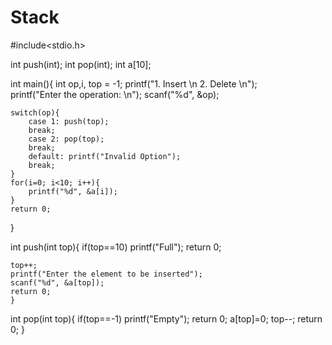 # Stack

#include<stdio.h>

int push(int); 
int pop(int); 
int a[10];

int main(){
	int op,i, top = -1;
	printf("1. Insert \n 2. Delete \n");  
	printf("Enter the operation: \n"); 
	scanf("%d", &op);
	
	switch(op){
		case 1: push(top); 
		break; 
		case 2: pop(top); 
		break; 
		default: printf("Invalid Option"); 
		break; 
	}
	for(i=0; i<10; i++){
		printf("%d", &a[i]); 
	}
	return 0; 
}

int push(int top){
	if(top==10)
		printf("Full"); 
		return 0; 

	top++; 
	printf("Enter the element to be inserted");
	scanf("%d", &a[top]); 
	return 0; 
	}

int pop(int top){
	if(top==-1)
		printf("Empty"); 
		return 0; 
	a[top]=0; 
	top--; 
	return 0;
}



